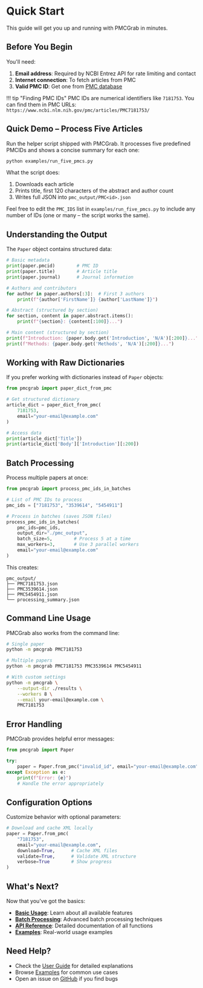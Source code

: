 # Quick Start

This guide will get you up and running with PMCGrab in minutes.

## Before You Begin

You'll need:

1. **Email address**: Required by NCBI Entrez API for rate limiting and contact
2. **Internet connection**: To fetch articles from PMC
3. **Valid PMC ID**: Get one from [PMC database](https://www.ncbi.nlm.nih.gov/pmc/)

!!! tip "Finding PMC IDs"
PMC IDs are numerical identifiers like `7181753`. You can find them in PMC URLs:
`https://www.ncbi.nlm.nih.gov/pmc/articles/PMC7181753/`

## Quick Demo – Process Five Articles

Run the helper script shipped with PMCGrab. It processes five predefined PMCIDs and shows a concise summary for each one:

```bash
python examples/run_five_pmcs.py
```

What the script does:

1. Downloads each article
2. Prints title, first 120 characters of the abstract and author count
3. Writes full JSON into `pmc_output/PMC<id>.json`

Feel free to edit the `PMC_IDS` list in `examples/run_five_pmcs.py` to include any number of IDs (one or many – the script works the same).

## Understanding the Output

The `Paper` object contains structured data:

```python
# Basic metadata
print(paper.pmcid)        # PMC ID
print(paper.title)        # Article title
print(paper.journal)      # Journal information

# Authors and contributors
for author in paper.authors[:3]:  # First 3 authors
    print(f"{author['FirstName']} {author['LastName']}")

# Abstract (structured by section)
for section, content in paper.abstract.items():
    print(f"{section}: {content[:100]}...")

# Main content (structured by section)
print(f"Introduction: {paper.body.get('Introduction', 'N/A')[:200]}...")
print(f"Methods: {paper.body.get('Methods', 'N/A')[:200]}...")
```

## Working with Raw Dictionaries

If you prefer working with dictionaries instead of `Paper` objects:

```python
from pmcgrab import paper_dict_from_pmc

# Get structured dictionary
article_dict = paper_dict_from_pmc(
    7181753,
    email="your-email@example.com"
)

# Access data
print(article_dict['Title'])
print(article_dict['Body']['Introduction'][:200])
```

## Batch Processing

Process multiple papers at once:

```python
from pmcgrab import process_pmc_ids_in_batches

# List of PMC IDs to process
pmc_ids = ["7181753", "3539614", "5454911"]

# Process in batches (saves JSON files)
process_pmc_ids_in_batches(
    pmc_ids=pmc_ids,
    output_dir="./pmc_output",
    batch_size=5,        # Process 5 at a time
    max_workers=3,       # Use 3 parallel workers
    email="your-email@example.com"
)
```

This creates:

```
pmc_output/
├── PMC7181753.json
├── PMC3539614.json
├── PMC5454911.json
└── processing_summary.json
```

## Command Line Usage

PMCGrab also works from the command line:

```bash
# Single paper
python -m pmcgrab PMC7181753

# Multiple papers
python -m pmcgrab PMC7181753 PMC3539614 PMC5454911

# With custom settings
python -m pmcgrab \
    --output-dir ./results \
    --workers 8 \
    --email your-email@example.com \
    PMC7181753
```

## Error Handling

PMCGrab provides helpful error messages:

```python
from pmcgrab import Paper

try:
    paper = Paper.from_pmc("invalid_id", email="your-email@example.com")
except Exception as e:
    print(f"Error: {e}")
    # Handle the error appropriately
```

## Configuration Options

Customize behavior with optional parameters:

```python
# Download and cache XML locally
paper = Paper.from_pmc(
    "7181753",
    email="your-email@example.com",
    download=True,      # Cache XML files
    validate=True,      # Validate XML structure
    verbose=True        # Show progress
)
```

## What's Next?

Now that you've got the basics:

- **[Basic Usage](../user-guide/basic-usage.md)**: Learn about all available features
- **[Batch Processing](../user-guide/batch-processing.md)**: Advanced batch processing techniques
- **[API Reference](../api/core.md)**: Detailed documentation of all functions
- **[Examples](../examples/python-examples.md)**: Real-world usage examples

## Need Help?

- Check the [User Guide](../user-guide/basic-usage.md) for detailed explanations
- Browse [Examples](../examples/python-examples.md) for common use cases
- Open an issue on [GitHub](https://github.com/rajdeepmondaldotcom/pmcgrab/issues) if you find bugs
